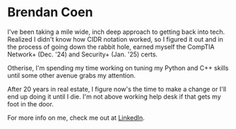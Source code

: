 # Brendan Coen

I've been taking a mile wide, inch deep approach to getting back into tech. Realized I didn't know how CIDR notation worked, so I figured it out and in the process of going down the rabbit hole, earned myself the CompTIA Network+ (Dec. '24) and Security+ (Jan. '25) certs. 

Otherise, I'm spending my time working on tuning my Python and C++ skills until some other avenue grabs my attention.

After 20 years in real estate, I figure now's the time to make a change or I'll end up doing it until I die. I'm not above working help desk if that gets my foot in the door.

For more info on me, check me out at [LinkedIn](https://www.linkedin.com/in/brendancoen/).
